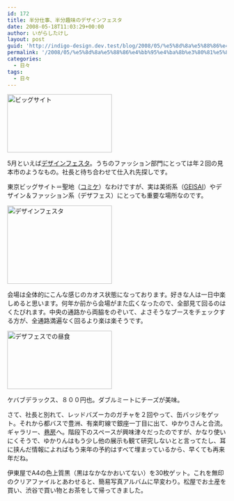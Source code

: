 ```yaml
---
id: 172
title: 半分仕事、半分趣味のデザインフェスタ
date: 2008-05-18T11:03:29+00:00
author: いがらしたけし
layout: post
guid: 'http://indigo-design.dev.test/blog/2008/05/%e5%8d%8a%e5%88%86%e4%bb%95%e4%ba%8b%e3%80%81%e5%8d%8a%e5%88%86%e8%b6%a3%e5%91%b3%e3%81%ae%e3%83%87%e3%82%b6%e3%82%a4%e3%83%b3%e3%83%95%e3%82%a7%e3%82%b9%e3%82%bf/'
permalink: '/2008/05/%e5%8d%8a%e5%88%86%e4%bb%95%e4%ba%8b%e3%80%81%e5%8d%8a%e5%88%86%e8%b6%a3%e5%91%b3%e3%81%ae%e3%83%87%e3%82%b6%e3%82%a4%e3%83%b3%e3%83%95%e3%82%a7%e3%82%b9%e3%82%bf/'
categories:
  - 日々
tags:
  - 日々
---
```

<a href="http://photozou.jp/photo/show/120767/9706579"><img src="http://art3.photozou.jp/pub/767/120767/photo/9706579.jpg" alt="ビッグサイト" width="240" height="134" /></a><br /><p>5月といえば<a href="http://www.designfesta.com/">デザインフェスタ</a>。うちのファッション部門にとっては年２回の見本市のようなもの。社長と待ち合わせて仕入れ先探しです。</p><p>東京ビッグサイト＝聖地（<a href="http://www.comiket.co.jp/">コミケ</a>）なわけですが、実は美術系（<a href="http://www.geisai.net/">GEISAI</a>）やデザイン＆ファッション系（デザフェス）にとっても重要な場所なのです。</p><a href="http://photozou.jp/photo/show/120767/9706573"><img src="http://art1.photozou.jp/pub/767/120767/photo/9706573.jpg" alt="デザインフェスタ" width="240" height="180" /></a><br /><p>会場は全体的にこんな感じのカオス状態になっております。好きな人は一日中楽しめると思います。何年か前から会場がまた広くなったので、全部見て回るのはくたびれます。中央の通路から両脇をのぞいて、よさそうなブースをチェックする方が、全通路満遍なく回るより楽は楽そうです。</p><a href="http://photozou.jp/photo/show/120767/9706570"><img src="http://art6.photozou.jp/pub/767/120767/photo/9706570.jpg" alt="デザフェスでの昼食" width="240" height="134" /></a><br /><p>ケバブデラックス、８００円也。ダブルミートにチーズが美味。</p><p>さて、社長と別れて、レッドバズーカのガチャを２回やって、缶バッジをゲット。それから都バスで豊洲、有楽町線で銀座一丁目に出て、ゆかりさんと合流。ギャラリー、<a href="http://www.spinn-aker.co.jp/kobo.htm">巷房</a>へ。階段下のスペースが興味津々だったのですが、かなり使いにくそうで、ゆかりんはもう少し他の展示も観て研究しないとと言ってたし、耳に挟んだ情報によればもう来年の予約はすべて埋まっているから、早くても再来年だね。</p><p>伊東屋でA4の色上質黒（黒はなかなかおいてない）を30枚ゲット。これを無印のクリアファイルとあわせると、簡易写真アルバムに早変わり。松屋でお土産を買い、渋谷で買い物とお茶をして帰ってきました。</p>
